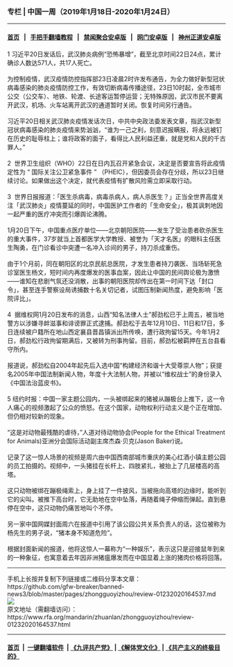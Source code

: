 ### 专栏 | 中国一周（2019年1月18日-2020年1月24日）
------------------------

#### [首页](https://github.com/gfw-breaker/banned-news3/blob/master/README.md) &nbsp;&nbsp;|&nbsp;&nbsp; [手把手翻墙教程](https://github.com/gfw-breaker/guides/wiki) &nbsp;&nbsp;|&nbsp;&nbsp; [禁闻聚合安卓版](https://github.com/gfw-breaker/bn-android) &nbsp;&nbsp;|&nbsp;&nbsp; [网门安卓版](https://github.com/oGate2/oGate) &nbsp;&nbsp;|&nbsp;&nbsp; [神州正道安卓版](https://github.com/SzzdOgate/update) 



<div id="storytext">
 <div>
  <div class="slot_header">
  </div>
 </div>
 <p>
  1 习近平20日发话后，武汉肺炎病例“恐怖暴增”，截至北京时间22日24点，累计确诊人数达571人，共17人死亡。
  <br/>
  <br/>
  为控制疫情，武汉疫情防控指挥部23日凌晨2时许发布通告，为全力做好新型冠状病毒感染的肺炎疫情防控工作，有效切断病毒传播途径，23日10时起，全市城市公交（公交车）、地铁、轮渡、长途客运暂停运营；无特殊原因，武汉市民不要离开武汉，机场、火车站离开武汉的通道暂时关闭。恢复时间另行通告。
  <br/>
  <br/>
  习近平20日相关武汉肺炎疫情发话次日，中共中央政法委发表文章，指武汉新型冠状病毒感染的肺炎疫情来势汹汹，“谁为一己之利，刻意迟报瞒报，将永远被钉在历史的耻辱柱上；谁将政客的面子，看得比人民利益还重，就是党和人民的千古罪人。”
  <br/>
  <br/>
  2  世界卫生组织（WHO）22日在日内瓦召开紧急会议，决定是否要宣告将此疫情定性为 “ 国际关注公卫紧急事件 ” （PHEIC），但因委员会存在分歧，所以23日继续讨论。如果做出这个决定，就代表疫情有扩散风险需立即采取行动。
  <br/>
  <br/>
  3  世界日报报道：「医生杀病毒，病毒杀病人，病人杀医生？」正当全世界高度关注「武汉肺炎」疫情蔓延的同时，中国医护工作者的「生命安全」，极其讽刺地因一起严重的医疗冲突而引爆舆论沸腾。
  <br/>
  <br/>
  1月20日下午，中国重点医疗单位——北京朝阳医院——发生了受治患者砍杀医生的重大事件，37岁就当上首都医学大学教授、被誉为「天才名医」的眼科主任医生陶勇，在门诊看诊中突遭一名冲入诊间的男子，持刀杀成重伤。
  <br/>
  <br/>
  由于1个月前，同在朝阳区的北京民航总医院，才发生患者持刀袭医、当场斩死急诊室医生杨文，短时间内再度爆发的医事血案，因此让中国的民间舆论极为激愤——谁知在悲剧气氛还没消散，出事的朝阳医院却传出在第一时间下达「封口令」，甚至连手警察设局诱捕数十名关切记者，试图压制新闻热度，避免影响「医院评比」。
  <br/>
  <br/>
  4  据维权网1月20日发布的消息，山西“知名法律人士”郝劲松已于上周五，被当地警方以涉嫌寻衅滋事和诽谤罪正式逮捕。郝劲松于去年12月10日、11日和17日，多日连续被户籍所在地山西定襄县晋昌镇派出所传唤，遭行政拘留15天。今年1月2日，郝劲松行政拘留期满后，又被转为刑事拘留。目前，郝劲松被羁押在五台县看守所内。
  <br/>
  <br/>
  报道说，郝劲松自2004年起先后入选中国“构建经济和谐十大受尊崇人物”；获提名2005年中国法制新闻人物，年度十大法制人物，并被以“维权战士”的身份录入《中国法治蓝皮书》。
  <br/>
  <br/>
  5 纽约时报：中国一家主题公园内，一头被绑起来的猪被从蹦极台上推下，这一令人痛心的视频激起了公众的愤怒。在这个国家，动物权利行动主义是个正在增加、但仍相对较新的现象。
  <br/>
  <br/>
  “这是对动物最残酷的虐待，”人道对待动物协会(People for the Ethical Treatment for Animals)亚洲分会国际活动副主席杰森·贝克(Jason Baker)说。
  <br/>
  <br/>
  记录了这一惊人场景的视频是周六由中国西南部城市重庆的美心红酒小镇主题公园的员工拍摄的。视频中，一头猪挂在长杆上、四肢紧扎，被抬上了几层楼高的高塔。
  <br/>
  <br/>
  这只动物被绑在蹦极绳索上，身上挂了一件披风，当被拖向高塔的边缘时，能听到它的尖叫。被推下高台时，它无助地在空中坠落，再随着绳子伸缩而弹起。直到悬停在空中，这只动物仍痛苦地叫个不停。
  <br/>
  <br/>
  另一家中国网媒封面周六在报道中引用了该公园公共关系负责人的话，这位被称为杨先生的男子说，“猪本身不知道危险”。
  <br/>
  <br/>
  根据封面新闻的报道，他将这惊人一幕称为“一种娱乐”，表示这只是迎接鼠年到来的一种象征，也寓意着去年因非洲猪瘟爆发而在中国显着上涨的猪肉价格将回落。
 </p>
</div>

<hr/>
手机上长按并复制下列链接或二维码分享本文章：<br/>
https://github.com/gfw-breaker/banned-news3/blob/master/pages/zhongguoyizhou/review-01232020164537.md <br/>
<a href='https://github.com/gfw-breaker/banned-news3/blob/master/pages/zhongguoyizhou/review-01232020164537.md'><img src='https://github.com/gfw-breaker/banned-news3/blob/master/pages/zhongguoyizhou/review-01232020164537.md.png'/></a> <br/>
原文地址（需翻墙访问）：https://www.rfa.org/mandarin/zhuanlan/zhongguoyizhou/review-01232020164537.html


------------------------
#### [首页](https://github.com/gfw-breaker/banned-news3/blob/master/README.md) &nbsp;|&nbsp; [一键翻墙软件](https://github.com/gfw-breaker/nogfw/blob/master/README.md) &nbsp;| [《九评共产党》](https://github.com/gfw-breaker/9ping.md/blob/master/README.md#九评之一评共产党是什么) | [《解体党文化》](https://github.com/gfw-breaker/jtdwh.md/blob/master/README.md) | [《共产主义的终极目的》](https://github.com/gfw-breaker/gczydzjmd.md/blob/master/README.md)


<img src='http://gfw-breaker.win/banned-news3/pages/zhongguoyizhou/review-01232020164537.md' width='0px' height='0px'/>